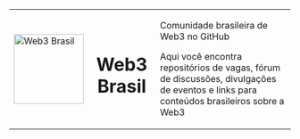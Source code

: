 <table>
  <tr>
    <td><img src="https://user-images.githubusercontent.com/42754063/186033041-560965db-07ff-44fb-8bab-2057b47f7c4e.png" width="125" alt="Web3 Brasil"></td>
    <td><h1 align="center">Web3 Brasil</h1></td>
    <td>
      <p>Comunidade brasileira de Web3 no GitHub</p>
      <p>Aqui você encontra repositórios de vagas, fórum de discussões, divulgações de eventos e links para conteúdos brasileiros sobre a Web3</p>
  </tr>
</table>
